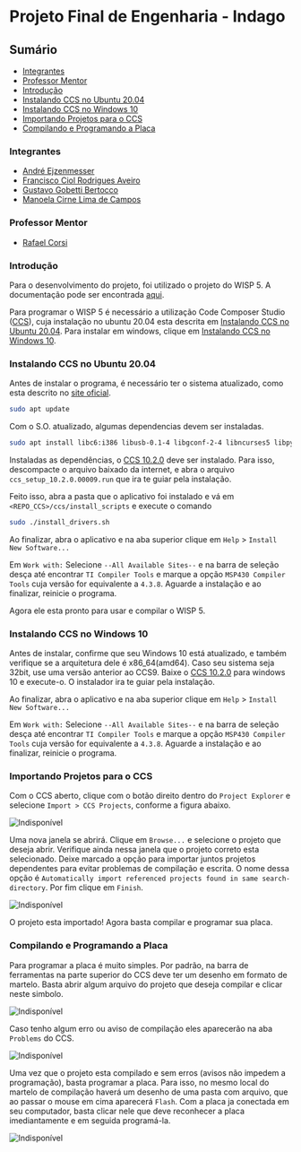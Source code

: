 # Projeto Final de Engenharia - Indago

## Sumário
* [Integrantes](#integrantes)
* [Professor Mentor](#professor-mentor)
* [Introdução](#introdução)
* [Instalando CCS no Ubuntu 20.04](#instalando-ccs-no-ubuntu-20.04)
* [Instalando CCS no Windows 10](#instalando-ccs-no-windows-10)
* [Importando Projetos para o CCS](#importando-projetos-para-o-ccs)
* [Compilando e Programando a Placa](#compilando-e-programando-a-placa)

### Integrantes
* [André Ejzenmesser](https://github.com/decoejz)
* [Francisco Ciol Rodrigues Aveiro](https://github.com/franciol)
* [Gustavo Gobetti Bertocco](https://github.com/GustavoGB)
* [Manoela Cirne Lima de Campos](https://github.com/manucirne)

### Professor Mentor
* [Rafael Corsi](https://github.com/rafaelcorsi)

### Introdução
Para o desenvolvimento do projeto, foi utilizado o projeto do WISP 5. A documentação pode ser encontrada [aqui](https://sites.google.com/uw.edu/wisp-wiki/wisp5).

Para programar o WISP 5 é necessário a utilização Code Composer Studio ([CCS](https://software-dl.ti.com/ccs/esd/documents/ccs_downloads.html)), cuja instalação no ubuntu 20.04 esta descrita em [Instalando CCS no Ubuntu 20.04](#instalando-ccs-no-ubuntu-20.04). Para instalar em windows, clique em [Instalando CCS no Windows 10](#instalando-ccs-no-windows-10).

### Instalando CCS no Ubuntu 20.04

Antes de instalar o programa, é necessário ter o sistema atualizado, como esta descrito no [site oficial](https://software-dl.ti.com/ccs/esd/documents/ccsv10_linux_host_support.html).

```BASH
sudo apt update
```

Com o S.O. atualizado, algumas dependencias devem ser instaladas.

```BASH
sudo apt install libc6:i386 libusb-0.1-4 libgconf-2-4 libncurses5 libpython2.7 libtinfo5
```

Instaladas as dependências, o [CCS 10.2.0](https://software-dl.ti.com/ccs/esd/documents/ccs_downloads.html) deve ser instalado. Para isso, descompacte o arquivo baixado da internet, e abra o arquivo `ccs_setup_10.2.0.00009.run` que ira te guiar pela instalação.

Feito isso, abra a pasta que o aplicativo foi instalado e vá em `<REPO_CCS>/ccs/install_scripts` e execute o comando

```BASH
sudo ./install_drivers.sh
```

Ao finalizar, abra o aplicativo e na aba superior clique em `Help` > `Install New Software...`

Em `Work with:` Selecione `--All Available Sites--` e na barra de seleção desça até encontrar `TI Compiler Tools` e marque a opção `MSP430 Compiler Tools` cuja versão for equivalente a `4.3.8`. Aguarde a instalação e ao finalizar, reinicie o programa.

Agora ele esta pronto para usar e compilar o WISP 5.

### Instalando CCS no Windows 10

Antes de instalar, confirme que seu Windows 10 está atualizado, e também verifique se a arquitetura dele é x86_64(amd64). Caso seu sistema seja 32bit, use uma versão anterior ao CCS9. 
Baixe o [CCS 10.2.0](https://software-dl.ti.com/ccs/esd/documents/ccs_downloads.html) para windows 10 e execute-o. O instalador ira te guiar pela instalação.

Ao finalizar, abra o aplicativo e na aba superior clique em `Help` > `Install New Software...`

Em `Work with:` Selecione `--All Available Sites--` e na barra de seleção desça até encontrar `TI Compiler Tools` e marque a opção `MSP430 Compiler Tools` cuja versão for equivalente a `4.3.8`. Aguarde a instalação e ao finalizar, reinicie o programa.

### Importando Projetos para o CCS

Com o CCS aberto, clique com o botão direito dentro do `Project Explorer` e selecione `Import > CCS Projects`, conforme a figura abaixo.

![Indisponível](https://github.com/insper/21a-PFE-INDAGO/blob/master/imagens/importCCS.png)

Uma nova janela se abrirá. Clique em `Browse...` e selecione o projeto que deseja abrir. Verifique ainda nessa janela que o projeto correto esta selecionado. Deixe marcado a opção para importar juntos projetos dependentes para evitar problemas de compilação e escrita. O nome dessa opção é `Automatically import referenced projects found in same search-directory`. Por fim clique em `Finish`.

![Indisponível](https://github.com/insper/21a-PFE-INDAGO/blob/master/imagens/importWindowCCS.png)

O projeto esta importado! Agora basta compilar e programar sua placa.

### Compilando e Programando a Placa

Para programar a placa é muito simples. Por padrão, na barra de ferramentas na parte superior do CCS deve ter um desenho em formato de martelo. Basta abrir algum arquivo do projeto que deseja compilar e clicar neste simbolo.

![Indisponível](https://github.com/insper/21a-PFE-INDAGO/blob/master/imagens/martelo.png)

Caso tenho algum erro ou aviso de compilação eles aparecerão na aba `Problems` do CCS.

![Indisponível](https://github.com/insper/21a-PFE-INDAGO/blob/master/imagens/problemsCCS.png)

Uma vez que o projeto esta compilado e sem erros (avisos não impedem a programação), basta programar a placa. Para isso, no mesmo local do martelo de compilação haverá um desenho de uma pasta com arquivo, que ao passar o mouse em cima aparecerá `Flash`. Com a placa ja conectada em seu computador, basta clicar nele que deve reconhecer a placa imediantamente e em seguida programá-la.

![Indisponível](https://github.com/insper/21a-PFE-INDAGO/blob/master/imagens/programando.png)
